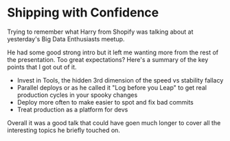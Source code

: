 # Shipping with Confidence

Trying to remember what Harry from Shopify was talking about at yesterday's Big Data Enthusiasts meetup.

He had some good strong intro but it left me wanting more from the rest of the presentation. Too great expectations?
Here's a summary of the key points that I got out of it.

- Invest in Tools, the hidden 3rd dimension of the speed vs stability fallacy
- Parallel deploys or as he called it "Log before you Leap" to get real production cycles in your spooky changes
- Deploy more often to make easier to spot and fix bad commits
- Treat production as a platform for devs

Overall it was a good talk that could have goen much longer to cover all the interesting topics he briefly touched on.
